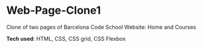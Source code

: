 # Web-Page-Clone1

Clone of two pages of Barcelona Code School Website: Home and Courses
 
**Tech used**: HTML, CSS, CSS grid, CSS Flexbox